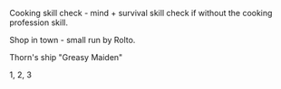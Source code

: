 Cooking skill check - mind + survival skill check if without the cooking profession skill.


Shop in town - small run by Rolto.

Thorn's ship "Greasy Maiden"


1, 2, 3
